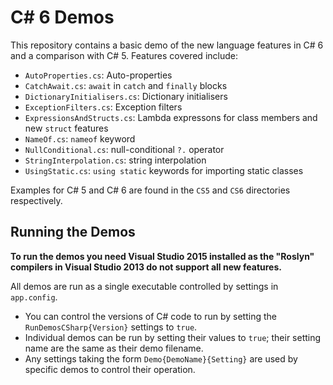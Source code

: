 C# 6 Demos
==========

This repository contains a basic demo of the new language features in C# 6 and a comparison with C# 5.
Features covered include:

* `AutoProperties.cs`: Auto-properties
* `CatchAwait.cs`: `await` in `catch` and `finally` blocks
* `DictionaryInitialisers.cs`: Dictionary initialisers
* `ExceptionFilters.cs`: Exception filters
* `ExpressionsAndStructs.cs`: Lambda expressons for class members and new `struct` features
* `NameOf.cs`: `nameof` keyword
* `NullConditional.cs`: null-conditional `?.` operator
* `StringInterpolation.cs`: string interpolation
* `UsingStatic.cs`: `using static` keywords for importing static classes

Examples for C# 5 and C# 6 are found in the `CS5` and `CS6` directories respectively.

Running the Demos
-----------------

**To run the demos you need Visual Studio 2015 installed as the "Roslyn" compilers in Visual Studio 2013
do not support all new features.**

All demos are run as a single executable controlled by settings in `app.config`.

* You can control the versions of C# code to run by setting the `RunDemosCSharp{Version}` settings to `true`.
* Individual demos can be run by setting their values to `true`; their setting name are the same as their
demo filename.
* Any settings taking the form `Demo{DemoName}{Setting}` are used by specific demos to control their operation.
